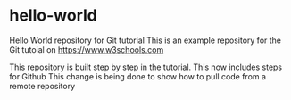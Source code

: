 # hello-world
Hello World repository for Git tutorial
This is an example repository for the Git tutoial on https://www.w3schools.com

This repository is built step by step in the tutorial.
This now includes steps for Github
This change is being done to show how to pull code from a remote repository
